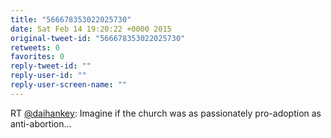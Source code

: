 ```yaml
---
title: "566678353022025730"
date: Sat Feb 14 19:20:22 +0000 2015
original-tweet-id: "566678353022025730"
retweets: 0
favorites: 0
reply-tweet-id: ""
reply-user-id: ""
reply-user-screen-name: ""
---
```

RT <a href="https://twitter.com/daihankey">@daihankey</a>: Imagine if the church was as passionately pro-adoption as anti-abortion...
